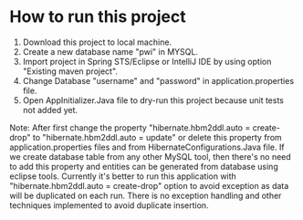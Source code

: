 # How to run this project

1. Download this project to local machine.
2. Create a new database name "pwi" in MYSQL.
3. Import project in Spring STS/Eclipse or IntelliJ IDE by using option "Existing maven project".
4. Change Database "username" and "password" in application.properties file.
4. Open AppInitializer.Java file to dry-run this project because unit tests not added yet.

Note: After first change the property "hibernate.hbm2ddl.auto = create-drop" to "hibernate.hbm2ddl.auto = update" 
      or delete this property from application.properties files and from HibernateConfigurations.Java file.
      If we create database table from any other MySQL tool, then there's no need to add this property and entities can be generated
      from database using eclipse tools. Currently it's better to run this application with "hibernate.hbm2ddl.auto = create-drop" option
      to avoid exception as data will be duplicated on each run. There is no exception handling and other techniques implemented to avoid
      duplicate insertion.
